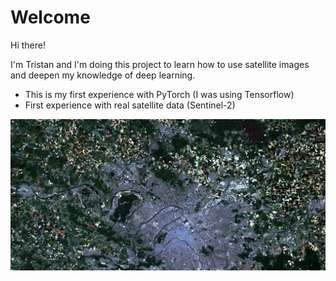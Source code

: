 # Welcome

Hi there!

I'm Tristan and I'm doing this project to learn how to use satellite images and deepen my knowledge of deep learning.

- This is my first experience with PyTorch (I was using Tensorflow)
- First experience with real satellite data (Sentinel-2)

![mosaic](images/cover.png)

